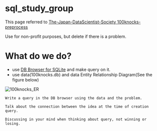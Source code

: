 # sql_study_group

This page referred to [The-Japan-DataScientist-Society 100knocks-preprocess](https://github.com/The-Japan-DataScientist-Society/100knocks-preprocess)

Use for non-profit purposes, but delete if there is a problem.


# What do we do?

- use [DB Browser for SQLite](https://sqlitebrowser.org/) and make query on it.
- use data(100knocks.db) and data Entity Relationship Diagram(See the figure below)

![100knocks_ER](https://user-images.githubusercontent.com/52575713/95284975-9ef87180-089a-11eb-8890-8a161e4fb2c2.png)


```
Write a query in the DB browser using the data and the problem.  

Talk about the connection between the idea at the time of creation query.   

Discussing in your mind when thinking about query, not winning or losing.
```



